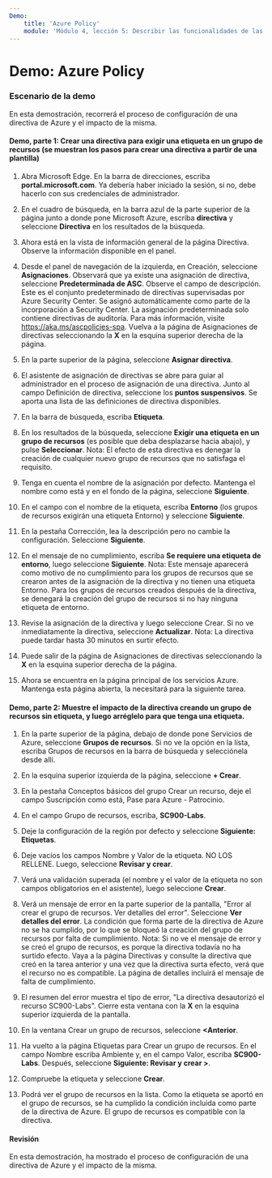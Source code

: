 ```yaml
---
Demo:
    title: 'Azure Policy'
    module: 'Módulo 4, lección 5: Describir las funcionalidades de las soluciones de cumplimiento de Microsoft. Describir Azure Policy'
---
```



# Demo: Azure Policy

### Escenario de la demo
En esta demostración, recorrerá el proceso de configuración de una directiva de Azure y el impacto de la misma.

#### Demo, parte 1: Crear una directiva para exigir una etiqueta en un grupo de recursos (se muestran los pasos para crear una directiva a partir de una plantilla)

1. Abra Microsoft Edge. En la barra de direcciones, escriba **portal.microsoft.com**.  Ya debería haber iniciado la sesión, si no, debe hacerlo con sus credenciales de administrador.

1. En el cuadro de búsqueda, en la barra azul de la parte superior de la página junto a donde pone Microsoft Azure, escriba **directiva** y seleccione **Directiva** en los resultados de la búsqueda.

1. Ahora está en la vista de información general de la página Directiva. Observe la información disponible en el panel.

1. Desde el panel de navegación de la izquierda, en Creación, seleccione **Asignaciones**.  Observará que ya existe una asignación de directiva, seleccione **Predeterminada de ASC**.  Observe el campo de descripción. Este es el conjunto predeterminado de directivas supervisadas por Azure Security Center. Se asignó automáticamente como parte de la incorporación a Security Center. La asignación predeterminada solo contiene directivas de auditoría. Para más información, visite https://aka.ms/ascpolicies-spa.  Vuelva a la página de Asignaciones de directivas seleccionando la **X** en la esquina superior derecha de la página.

1. En la parte superior de la página, seleccione **Asignar directiva**.

1. El asistente de asignación de directivas se abre para guiar al administrador en el proceso de asignación de una directiva.  Junto al campo Definición de directiva, seleccione los **puntos suspensivos**.  Se aporta una lista de las definiciones de directiva disponibles.  

1. En la barra de búsqueda, escriba **Etiqueta**.

1. En los resultados de la búsqueda, seleccione **Exigir una etiqueta en un grupo de recursos** (es posible que deba desplazarse hacia abajo), y pulse **Seleccionar**.  Nota: El efecto de esta directiva es denegar la creación de cualquier nuevo grupo de recursos que no satisfaga el requisito.  

1. Tenga en cuenta el nombre de la asignación por defecto.  Mantenga el nombre como está y en el fondo de la página, seleccione **Siguiente**.

1. En el campo con el nombre de la etiqueta, escriba **Entorno** (los grupos de recursos exigirán una etiqueta Entorno) y seleccione **Siguiente**.  

1. En la pestaña Corrección, lea la descripción pero no cambie la configuración. Seleccione **Siguiente**.

1. En el mensaje de no cumplimiento, escriba **Se requiere una etiqueta de entorno**, luego seleccione **Siguiente**. Nota: Este mensaje aparecerá como motivo de no cumplimiento para los grupos de recursos que se crearon antes de la asignación de la directiva y no tienen una etiqueta Entorno.  Para los grupos de recursos creados después de la directiva, se denegará la creación del grupo de recursos si no hay ninguna etiqueta de entorno.

1. Revise la asignación de la directiva y luego seleccione Crear.  Si no ve inmediatamente la directiva, seleccione **Actualizar**. Nota: La directiva puede tardar hasta 30 minutos en surtir efecto.

1. Puede salir de la página de Asignaciones de directivas seleccionando la **X** en la esquina superior derecha de la página.

1. Ahora se encuentra en la página principal de los servicios Azure.  Mantenga esta página abierta, la necesitará para la siguiente tarea.

#### Demo, parte 2:  Muestre el impacto de la directiva creando un grupo de recursos sin etiqueta, y luego arréglelo para que tenga una etiqueta.

1. En la parte superior de la página, debajo de donde pone Servicios de Azure, seleccione **Grupos de recursos**. Si no ve la opción en la lista, escriba Grupos de recursos en la barra de búsqueda y selecciónela desde allí.

1. En la esquina superior izquierda de la página, seleccione **+ Crear**.

1. En la pestaña Conceptos básicos del grupo Crear un recurso, deje el campo Suscripción como está, Pase para Azure - Patrocinio.

1. En el campo Grupo de recursos, escriba, **SC900-Labs**.

1. Deje la configuración de la región por defecto y seleccione **Siguiente: Etiquetas**.

1. Deje vacíos los campos Nombre y Valor de la etiqueta.  NO LOS RELLENE. Luego, seleccione **Revisar y crear**.

1. Verá una validación superada (el nombre y el valor de la etiqueta no son campos obligatorios en el asistente), luego seleccione **Crear**.

1. Verá un mensaje de error en la parte superior de la pantalla, "Error al crear el grupo de recursos. Ver detalles del error".  Seleccione **Ver detalles del error**. La condición que forma parte de la directiva de Azure no se ha cumplido, por lo que se bloqueó la creación del grupo de recursos por falta de cumplimiento. Nota: Si no ve el mensaje de error y se creó el grupo de recursos, es porque la directiva todavía no ha surtido efecto.  Vaya a la página Directivas y consulte la directiva que creó en la tarea anterior y una vez que la directiva surta efecto, verá que el recurso no es compatible.  La página de detalles incluirá el mensaje de falta de cumplimiento.

1. El resumen del error muestra el tipo de error, "La directiva desautorizó el recurso SC900-Labs".  Cierre esta ventana con la **X** en la esquina superior izquierda de la pantalla.

1. En la ventana Crear un grupo de recursos, seleccione **<Anterior**.

1. Ha vuelto a la página Etiquetas para Crear un grupo de recursos.  En el campo Nombre escriba Ambiente y, en el campo Valor, escriba **SC900-Labs**. Después, seleccione **Siguiente: Revisar y crear >**.

1. Compruebe la etiqueta y seleccione **Crear**.

1. Podrá ver el grupo de recursos en la lista.  Como la etiqueta se aportó en el grupo de recursos, se ha cumplido la condición incluida como parte de la directiva de Azure.  El grupo de recursos es compatible con la directiva.

#### Revisión

En esta demostración, ha mostrado el proceso de configuración de una directiva de Azure y el impacto de la misma.
